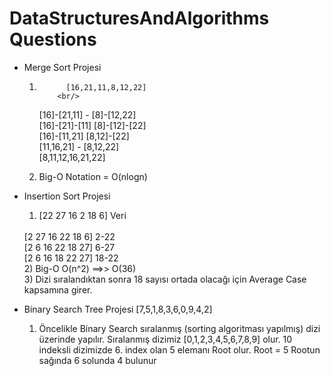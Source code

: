 # DataStructuresAndAlgorithms Questions
- Merge Sort Projesi
    1)           [16,21,11,8,12,22]
               <br/>
        [16]-[21,11]    -    [8]-[12,22]
         <br/>
        [16]-[21]-[11]       [8]-[12]-[22]
         <br/>
         [16]-[11,21]         [8,12]-[22]
          <br/>
          [11,16,21]  -   [8,12,22]
           <br/>
        [8,11,12,16,21,22]

    2)    Big-O Notation = O(nlogn)
    
- Insertion Sort Projesi

    1)    [22	27	16	2	18	6]		Veri
     <br/>
        [2	27	16	22	18	6]		2-22
         <br/>
        [2	6	16	22	18	27]		6-27
         <br/>
        [2	6	16	18	22	27]		18-22
         <br/>
       2) Big-O 			O(n^2) ==>> O(36)
        <br/>
       3)    Dizi sıralandıktan sonra 18 sayısı ortada olacağı için Average Case kapsamına girer.
- Binary Search Tree Projesi
                        [7,5,1,8,3,6,0,9,4,2]
   1) Öncelikle Binary  Search sıralanmış (sorting algoritması yapılmış) dizi üzerinde yapılır.
    Sıralanmış dizimiz [0,1,2,3,4,5,6,7,8,9] olur.
    10 indeksli dizimizde 6. index olan 5 elemanı Root olur.
    Root = 5
    Rootun sağında 6 solunda 4 bulunur



